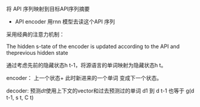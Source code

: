 



将 API 序列映射到目标API序列摘要
- API encoder 用rnn 模型去读这个API 序列 

采用经典的注意力机制：

 The hidden s-tate of the encoder is updated according to the API and theprevious hidden state

 通过考虑先前的隐藏状态h t-1，将源语言的单词映射为隐藏状态h t。

encoder：
上一个状态+ 此时新进来的一个单词 变成下一个状态。

decoder:
预测$dt$使用上下文的vector和过去预测过的单词 d1 到 d t-1 
也等于 g(d t-1, s t, C t)
